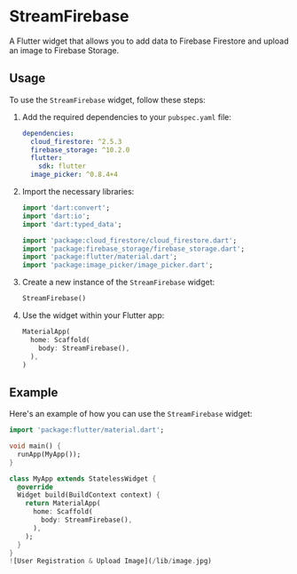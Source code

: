 # StreamFirebase

A Flutter widget that allows you to add data to Firebase Firestore and upload an image to Firebase Storage.

## Usage

To use the `StreamFirebase` widget, follow these steps:

1. Add the required dependencies to your `pubspec.yaml` file:

    ```yaml
    dependencies:
      cloud_firestore: ^2.5.3
      firebase_storage: ^10.2.0
      flutter:
        sdk: flutter
      image_picker: ^0.8.4+4
    ```

2. Import the necessary libraries:

    ```dart
    import 'dart:convert';
    import 'dart:io';
    import 'dart:typed_data';

    import 'package:cloud_firestore/cloud_firestore.dart';
    import 'package:firebase_storage/firebase_storage.dart';
    import 'package:flutter/material.dart';
    import 'package:image_picker/image_picker.dart';
    ```

3. Create a new instance of the `StreamFirebase` widget:

    ```dart
    StreamFirebase()
    ```

4. Use the widget within your Flutter app:

    ```dart
    MaterialApp(
      home: Scaffold(
        body: StreamFirebase(),
      ),
    )
    ```

## Example

Here's an example of how you can use the `StreamFirebase` widget:

```dart
import 'package:flutter/material.dart';

void main() {
  runApp(MyApp());
}

class MyApp extends StatelessWidget {
  @override
  Widget build(BuildContext context) {
    return MaterialApp(
      home: Scaffold(
        body: StreamFirebase(),
      ),
    );
  }
}
![User Registration & Upload Image](/lib/image.jpg)